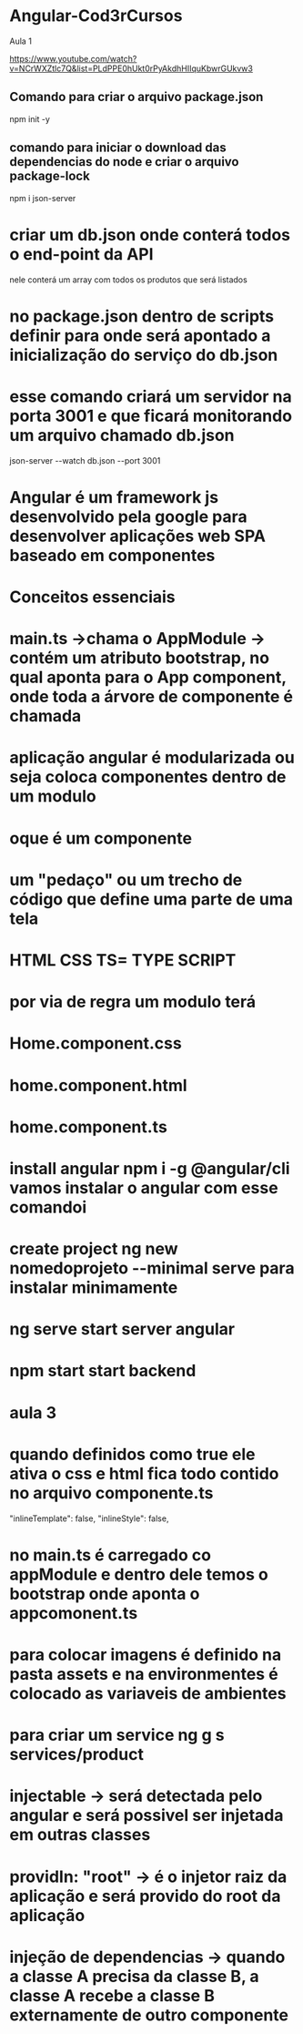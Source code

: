 # Angular-Cod3rCursos

Aula 1 

https://www.youtube.com/watch?v=NCrWXZtlc7Q&list=PLdPPE0hUkt0rPyAkdhHIIquKbwrGUkvw3
## Comando para criar o arquivo package.json
npm init -y

## comando para iniciar o download das dependencias do node e criar o arquivo package-lock
npm i json-server 

# criar um db.json onde conterá todos o end-point da API
nele conterá um array com todos os produtos que será listados 

# no package.json  dentro de scripts definir para onde será apontado a inicialização do serviço do db.json

# esse comando criará um servidor na porta 3001 e que ficará monitorando um arquivo chamado db.json 
json-server --watch db.json --port 3001


# Angular é um framework js desenvolvido pela google para desenvolver aplicações web SPA baseado em componentes 

# Conceitos essenciais 

# main.ts ->chama o AppModule -> contém um atributo bootstrap, no qual aponta para o App component, onde toda a árvore de componente é chamada 

# aplicação angular é modularizada ou seja coloca componentes dentro de um modulo  

# oque é um componente 
# um "pedaço" ou um trecho de código que define uma parte de uma tela
# HTML CSS TS= TYPE SCRIPT 
# por via de regra um modulo terá 
# Home.component.css
# home.component.html
# home.component.ts 


# install angular npm i -g @angular/cli vamos instalar o angular com esse comandoi
# create project ng new nomedoprojeto --minimal serve para instalar minimamente 
# ng serve start server angular 
# npm start start backend

# aula 3

# quando definidos como true ele ativa o css e html fica todo contido no arquivo componente.ts
"inlineTemplate": false,
"inlineStyle": false,

# no main.ts é carregado co appModule e dentro dele temos o bootstrap onde aponta o appcomonent.ts

# para colocar imagens é definido na pasta assets e na environmentes é colocado as variaveis de ambientes


# para criar um service ng g s services/product 

# injectable -> será detectada pelo angular e será possivel ser injetada em outras classes

# providIn: "root" -> é o injetor raiz da aplicação e será provido do root da aplicação 

# injeção de dependencias -> quando a classe A precisa da classe B, a classe A recebe a classe B externamente de outro componente 
